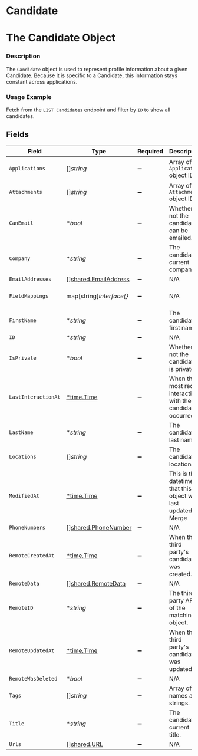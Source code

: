 # Candidate

# The Candidate Object
### Description
The `Candidate` object is used to represent profile information about a given Candidate. Because it is specific to a Candidate, this information stays constant across applications.
### Usage Example
Fetch from the `LIST Candidates` endpoint and filter by `ID` to show all candidates.


## Fields

| Field                                                                                                                         | Type                                                                                                                          | Required                                                                                                                      | Description                                                                                                                   | Example                                                                                                                       |
| ----------------------------------------------------------------------------------------------------------------------------- | ----------------------------------------------------------------------------------------------------------------------------- | ----------------------------------------------------------------------------------------------------------------------------- | ----------------------------------------------------------------------------------------------------------------------------- | ----------------------------------------------------------------------------------------------------------------------------- |
| `Applications`                                                                                                                | []*string*                                                                                                                    | :heavy_minus_sign:                                                                                                            | Array of `Application` object IDs.                                                                                            | ["29eb9867-ce2a-403f-b8ce-f2844b89f078","b4d08e5c-de00-4d64-a29f-66addac9af99","4ff877d2-fb3e-4a5b-a7a5-168ddf2ffa56"]        |
| `Attachments`                                                                                                                 | []*string*                                                                                                                    | :heavy_minus_sign:                                                                                                            | Array of `Attachment` object IDs.                                                                                             | ["bea08964-32b4-4a20-8bb4-2612ba09de1d"]                                                                                      |
| `CanEmail`                                                                                                                    | **bool*                                                                                                                       | :heavy_minus_sign:                                                                                                            | Whether or not the candidate can be emailed.                                                                                  | true                                                                                                                          |
| `Company`                                                                                                                     | **string*                                                                                                                     | :heavy_minus_sign:                                                                                                            | The candidate's current company.                                                                                              | Columbia Dining App.                                                                                                          |
| `EmailAddresses`                                                                                                              | [][shared.EmailAddress](../../../pkg/models/shared/emailaddress.md)                                                           | :heavy_minus_sign:                                                                                                            | N/A                                                                                                                           | [{"email_address_type":"PERSONAL","value":"hello@merge.dev"}]                                                                 |
| `FieldMappings`                                                                                                               | map[string]*interface{}*                                                                                                      | :heavy_minus_sign:                                                                                                            | N/A                                                                                                                           | {"organization_defined_targets":{"custom_key":"custom_value"},"linked_account_defined_targets":{"custom_key":"custom_value"}} |
| `FirstName`                                                                                                                   | **string*                                                                                                                     | :heavy_minus_sign:                                                                                                            | The candidate's first name.                                                                                                   | Gil                                                                                                                           |
| `ID`                                                                                                                          | **string*                                                                                                                     | :heavy_minus_sign:                                                                                                            | N/A                                                                                                                           | 521b18c2-4d01-4297-b451-19858d07c133                                                                                          |
| `IsPrivate`                                                                                                                   | **bool*                                                                                                                       | :heavy_minus_sign:                                                                                                            | Whether or not the candidate is private.                                                                                      | true                                                                                                                          |
| `LastInteractionAt`                                                                                                           | [*time.Time](https://pkg.go.dev/time#Time)                                                                                    | :heavy_minus_sign:                                                                                                            | When the most recent interaction with the candidate occurred.                                                                 | 2021-10-17T00:00:00Z                                                                                                          |
| `LastName`                                                                                                                    | **string*                                                                                                                     | :heavy_minus_sign:                                                                                                            | The candidate's last name.                                                                                                    | Feig                                                                                                                          |
| `Locations`                                                                                                                   | []*string*                                                                                                                    | :heavy_minus_sign:                                                                                                            | The candidate's locations.                                                                                                    | ["San Francisco","New York","Miami"]                                                                                          |
| `ModifiedAt`                                                                                                                  | [*time.Time](https://pkg.go.dev/time#Time)                                                                                    | :heavy_minus_sign:                                                                                                            | This is the datetime that this object was last updated by Merge                                                               | 2021-10-16T00:00:00Z                                                                                                          |
| `PhoneNumbers`                                                                                                                | [][shared.PhoneNumber](../../../pkg/models/shared/phonenumber.md)                                                             | :heavy_minus_sign:                                                                                                            | N/A                                                                                                                           | [{"phone_number_type":"MOBILE","value":"+1234567890"}]                                                                        |
| `RemoteCreatedAt`                                                                                                             | [*time.Time](https://pkg.go.dev/time#Time)                                                                                    | :heavy_minus_sign:                                                                                                            | When the third party's candidate was created.                                                                                 | 2021-10-15T00:00:00Z                                                                                                          |
| `RemoteData`                                                                                                                  | [][shared.RemoteData](../../../pkg/models/shared/remotedata.md)                                                               | :heavy_minus_sign:                                                                                                            | N/A                                                                                                                           | [{"data":["Varies by platform"],"path":"/candidates"}]                                                                        |
| `RemoteID`                                                                                                                    | **string*                                                                                                                     | :heavy_minus_sign:                                                                                                            | The third-party API ID of the matching object.                                                                                | 21198                                                                                                                         |
| `RemoteUpdatedAt`                                                                                                             | [*time.Time](https://pkg.go.dev/time#Time)                                                                                    | :heavy_minus_sign:                                                                                                            | When the third party's candidate was updated.                                                                                 | 2021-10-16T00:00:00Z                                                                                                          |
| `RemoteWasDeleted`                                                                                                            | **bool*                                                                                                                       | :heavy_minus_sign:                                                                                                            | N/A                                                                                                                           |                                                                                                                               |
| `Tags`                                                                                                                        | []*string*                                                                                                                    | :heavy_minus_sign:                                                                                                            | Array of `Tag` names as strings.                                                                                              | ["High-Priority"]                                                                                                             |
| `Title`                                                                                                                       | **string*                                                                                                                     | :heavy_minus_sign:                                                                                                            | The candidate's current title.                                                                                                | Software Engineer                                                                                                             |
| `Urls`                                                                                                                        | [][shared.URL](../../../pkg/models/shared/url.md)                                                                             | :heavy_minus_sign:                                                                                                            | N/A                                                                                                                           | [{"url_type":"BLOG","value":"http://alturl.com/p749b"}]                                                                       |